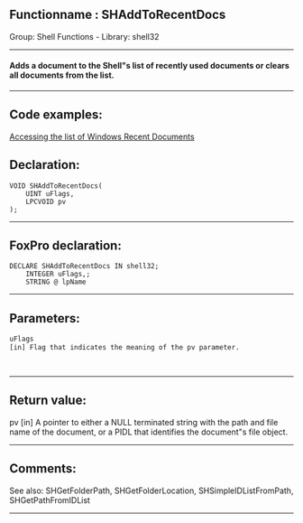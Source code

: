 <link rel="stylesheet" type="text/css" href="../../css/win32api.css">  
<link rel="stylesheet" href="https://cdnjs.cloudflare.com/ajax/libs/font-awesome/4.7.0/css/font-awesome.min.css">

## Functionname : SHAddToRecentDocs
Group: Shell Functions - Library: shell32    
***  


#### Adds a document to the Shell"s list of recently used documents or clears all documents from the list.
***  


## Code examples:
[Accessing the list of Windows Recent Documents](../../samples/sample_094.md)  

## Declaration:
```foxpro  
VOID SHAddToRecentDocs(
    UINT uFlags,
    LPCVOID pv
);  
```  
***  


## FoxPro declaration:
```foxpro  
DECLARE SHAddToRecentDocs IN shell32;
    INTEGER uFlags,;
    STRING @ lpName  
```  
***  


## Parameters:
```txt  
uFlags
[in] Flag that indicates the meaning of the pv parameter.

  
```  
***  


## Return value:
pv 
[in] A pointer to either a NULL terminated string with the path and file name of the document, or a PIDL that identifies the document"s file object.  
***  


## Comments:
See also: SHGetFolderPath, SHGetFolderLocation, SHSimpleIDListFromPath, SHGetPathFromIDList   
  
***  

